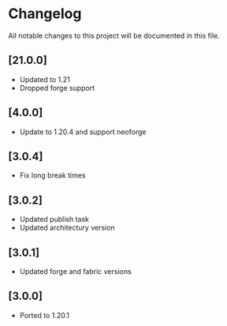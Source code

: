 # Changelog

All notable changes to this project will be documented in this file.

## [21.0.0]

- Updated to 1.21
- Dropped forge support

## [4.0.0]

- Update to 1.20.4 and support neoforge

## [3.0.4]

- Fix long break times

## [3.0.2]

- Updated publish task
- Updated architectury version

## [3.0.1]

- Updated forge and fabric versions

## [3.0.0]

- Ported to 1.20.1
